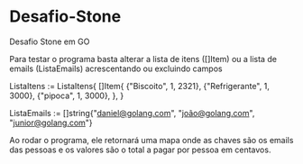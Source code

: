# Desafio-Stone
Desafio Stone em GO

Para testar o programa basta alterar a lista de itens ([]Item) ou a lista de emails (ListaEmails) acrescentando ou excluindo campos 

ListaItens := ListaItens{
		[]Item{
			{"Biscoito", 1, 2321},
			{"Refrigerante", 1, 3000},
			{"pipoca", 1, 3000},
		},
	}
  
  ListaEmails := []string{"daniel@golang.com", "joão@golang.com", "junior@golang.com"}
  
  
  Ao rodar o programa, ele retornará uma mapa onde as chaves são os emails das pessoas e os valores são o total a pagar por pessoa em centavos.  
  
  
